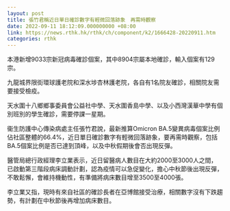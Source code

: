 ```yaml
---
layout: post
title: 張竹君稱近日單日確診數字有輕微回落跡象　再需時觀察
date: 2022-09-11 18:12:09.000000000 +08:00
link: https://news.rthk.hk/rthk/ch/component/k2/1666428-20220911.htm
categories: rthk
---
```


本港新增9033宗新冠病毒確診個案，其中8904宗屬本地確診，輸入個案有129宗。

九龍城界限街環球護老院和深水埗杏林護老院，各自有1名院友確診，相關院友需要接受檢疫。

天水圍十八鄉鄉事委員會公益社中學、天水圍香島中學、以及小西灣漢華中學有個別班別的學生確診，需要停課一星期。

衞生防護中心傳染病處主任張竹君說，最新推算Omicron BA.5變異病毒個案比例佔社區整體的66.4%，近日單日確診數字有輕微回落跡象，要再需時觀察，包括BA.5個案比例是否已達到頂峰，以及中秋假期後會否出現反彈。

醫管局總行政經理李立業表示，近日留醫病人數目在大約2000至3000人之間，已啟動第三階段病床調動計劃，認為疫情可以急促變化，擔心中秋節後出現反彈，不敢鬆懈，會維持機動性，有準備將病床數目增至3500至4000張。

李立業又指，現時有來自社區的確診長者在亞博館接受治療，相關數字沒有下跌趨勢，有計劃在中秋節後再增加病床數目。
